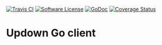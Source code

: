 [![Travis CI](https://img.shields.io/travis/AntoineAugusti/updown/master.svg?style=flat-square)](https://travis-ci.org/AntoineAugusti/updown)
[![Software License](https://img.shields.io/badge/License-MIT-orange.svg?style=flat-square)](https://github.com/AntoineAugusti/updown/blob/master/LICENSE.md)
[![GoDoc](https://img.shields.io/badge/godoc-reference-blue.svg?style=flat-square)](https://godoc.org/github.com/AntoineAugusti/updown)
[![Coverage Status](http://codecov.io/github/AntoineAugusti/updown/coverage.svg?branch=master)](http://codecov.io/github/AntoineAugusti/updown?branch=master)

# Updown Go client
